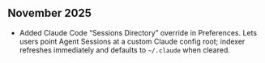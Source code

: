 ## November 2025

- Added Claude Code “Sessions Directory” override in Preferences. Lets users point Agent Sessions at a custom Claude config root; indexer refreshes immediately and defaults to `~/.claude` when cleared.

